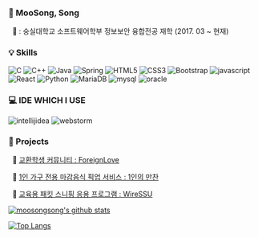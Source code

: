 ### 👩 MooSong, Song
&nbsp;&nbsp;🏫 : 숭실대학교 소프트웨어학부 정보보안 융합전공 재학 (2017. 03 ~ 현재)

### 💡 Skills
![C](https://img.shields.io/badge/-C-A8B9CC?style=for-the-badge&logo=C&logoColor=white)
![C++](https://img.shields.io/badge/-C++-00599C?style=for-the-badge&logo=cplusplus&logoColor=white)
![Java](https://img.shields.io/badge/-Java-007396?style=for-the-badge&logo=Java&logoColor=white)
![Spring](https://img.shields.io/badge/-Spring-6DB33F?style=for-the-badge&logo=Spring&logoColor=white)
![HTML5](https://img.shields.io/badge/-HTML5-E34F26?style=for-the-badge&logo=HTML5&logoColor=white)
![CSS3](https://img.shields.io/badge/-CSS3-1572B6?style=for-the-badge&logo=CSS3&logoColor=white)
![Bootstrap](https://img.shields.io/badge/-Bootstrap-563D7C?style=for-the-badge&logo=Bootstrap&logoColor=white)
![javascript](https://img.shields.io/badge/-JavaScript-F7Df1E?style=for-the-badge&logo=JavaScript&logoColor=white)
![React](https://img.shields.io/badge/-ReactNative-61DAFB?style=for-the-badge&logo=React&logoColor=white)
![Python](https://img.shields.io/badge/-Python-3776AB?style=for-the-badge&logo=Python&logoColor=white)
![MariaDB](https://img.shields.io/badge/-mariadbfoundation-1F305F?style=for-the-badge&logo=mariadbfoundation&logoColor=white)
![mysql](https://img.shields.io/badge/-mysql-4479A1?style=for-the-badge&logo=mysql&logoColor=white)
![oracle](https://img.shields.io/badge/-oracle-F80000?style=for-the-badge&logo=oracle&logoColor=white)

### 💻 IDE WHICH I USE
![intellijidea](https://img.shields.io/badge/-Intellij-000000?style=flat-square&logo=intellij&logoColor=white)
![webstorm](https://img.shields.io/badge/-WebStorm-000000?style=flat-square&logo=webstorm&logoColor=white)

### 📂 Projects
&nbsp;&nbsp;📃 [교환학생 커뮤니티 : ForeignLove](https://github.com/moosongsong/WEB_Project_ForeignLove)
  
&nbsp;&nbsp;📃 [1인 가구 전용 마감음식 픽업 서비스 : 1인의 만찬](https://github.com/moosongsong/Dinner41_Spring_Project)
  
&nbsp;&nbsp;📃 [교육용 패킷 스니핑 응용 프로그램 : WireSSU](https://github.com/moosongsong/JAVA_Project_WireSSU)

[![moosongsong's github stats](https://github-readme-stats.vercel.app/api?username=moosongsong)](https://github.com/moosongsong)

[![Top Langs](https://github-readme-stats.vercel.app/api/top-langs/?username=moosongsong)](https://github.com/moosongsong)
